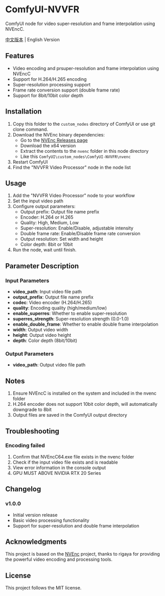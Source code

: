 # ComfyUI-NVVFR

ComfyUI node for video super-resolution and frame interpolation using NVEncC.

[中文版本](README_ZH.md) | English Version

## Features

- Video encoding and prsuper-resolution and frame interpolation using NVEncC
- Support for H.264/H.265 encoding
- Super-resolution processing support
- Frame rate conversion support (double frame rate)
- Support for 8bit/10bit color depth

## Installation

1. Copy this folder to the `custom_nodes` directory of ComfyUI or use git clone command.
2. Download the NVEnc binary dependencies:
   - Go to the [NVEnc Releases page](https://github.com/rigaya/NVEnc/releases)
   - Download the x64 version
   - Extract the contents to the `nvenc` folder in this node directory
   - Like this `ComfyUI\custom_nodes\ComfyUI-NVVFR\nvenc`
3. Restart ComfyUI
4. Find the "NVVFR Video Processor" node in the node list

## Usage

1. Add the "NVVFR Video Processor" node to your workflow
2. Set the input video path
3. Configure output parameters:
   - Output prefix: Output file name prefix
   - Encoder: H.264 or H.265
   - Quality: High, Medium, Low
   - Super-resolution: Enable/Disable, adjustable intensity
   - Double frame rate: Enable/Disable frame rate conversion
   - Output resolution: Set width and height
   - Color depth: 8bit or 10bit
4. Run the node, wait until finish.

## Parameter Description

### Input Parameters

- **video_path**: Input video file path
- **output_prefix**: Output file name prefix
- **codec**: Video encoder (H.264/H.265)
- **quality**: Encoding quality (high/medium/low)
- **enable_superres**: Whether to enable super-resolution
- **superres_strength**: Super-resolution strength (0.0-1.0)
- **enable_double_frame**: Whether to enable double frame interpolation
- **width**: Output video width
- **height**: Output video height
- **depth**: Color depth (8bit/10bit)

### Output Parameters

- **video_path**: Output video file path

## Notes

1. Ensure NVEncC is installed on the system and included in the nvenc folder
2. H.264 encoder does not support 10bit color depth, will automatically downgrade to 8bit
3. Output files are saved in the ComfyUI output directory

## Troubleshooting

### Encoding failed

1. Confirm that NVEncC64.exe file exists in the nvenc folder
2. Check if the input video file exists and is readable
3. View error information in the console output
4. GPU MUST ABOVE NVIDIA RTX 20 Series

## Changelog

### v1.0.0
- Initial version release
- Basic video processing functionality
- Support for super-resolution and double frame interpolation

## Acknowledgments

This project is based on the [NVEnc](https://github.com/rigaya/NVEnc) project, thanks to rigaya for providing the powerful video encoding and processing tools.

## License

This project follows the MIT license.
